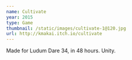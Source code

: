 ```yaml
---
name: Cultivate
year: 2015
type: Game
thumbnail: /static/images/cultivate-1@120.jpg
url: http://kmakai.itch.io/cultivate
---
```


Made for Ludum Dare 34, in 48 hours. Unity.
